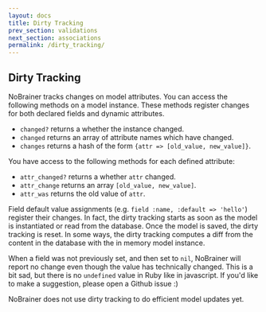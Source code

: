 ```yaml
---
layout: docs
title: Dirty Tracking
prev_section: validations
next_section: associations
permalink: /dirty_tracking/
---
```


## Dirty Tracking

NoBrainer tracks changes on model attributes. You can access the following
methods on a model instance. These methods register changes for both
declared fields and dynamic attributes.

* `changed?` returns a whether the instance changed.
* `changed` returns an array of attribute names which have changed.
* `changes` returns a hash of the form `{attr => [old_value, new_value]}`.

You have access to the following methods for each defined attribute:

* `attr_changed?` returns a whether `attr` changed.
* `attr_change` returns an array `[old_value, new_value]`.
* `attr_was` returns the old value of `attr`.

Field default value assignments (e.g. `field :name, :default => 'hello'`)
register their changes. In fact, the dirty tracking starts as soon as the model
is instantiated or read from the database.
Once the model is saved, the dirty tracking is reset. In some ways,
the dirty tracking computes a diff from the content in the database with
the in memory model instance.

When a field was not previously set, and then set to `nil`, NoBrainer will
report no change even though the value has technically changed.
This is a bit sad, but there is no `undefined` value in Ruby like in
javascript. If you'd like to make a suggestion, please open a Github issue :)

NoBrainer does not use dirty tracking to do efficient model updates yet.
